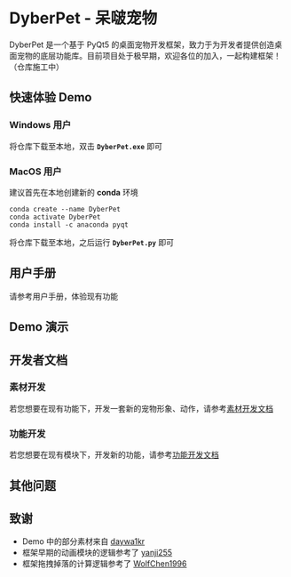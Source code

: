 
# DyberPet - 呆啵宠物
DyberPet 是一个基于 PyQt5 的桌面宠物开发框架，致力于为开发者提供创造桌面宠物的底层功能库。目前项目处于极早期，欢迎各位的加入，一起构建框架！
（仓库施工中）



## 快速体验 Demo
### Windows 用户
  将仓库下载至本地，双击 **``DyberPet.exe``** 即可

### MacOS 用户
  建议首先在本地创建新的 **conda** 环境  
  ```
  conda create --name DyberPet
  conda activate DyberPet
  conda install -c anaconda pyqt
  ```
  将仓库下载至本地，之后运行 **``DyberPet.py``** 即可




## 用户手册
请参考用户手册，体验现有功能



## Demo 演示


## 开发者文档
### 素材开发
若您想要在现有功能下，开发一套新的宠物形象、动作，请参考[素材开发文档](README.md)

### 功能开发
若您想要在现有模块下，开发新的功能，请参考[功能开发文档](README.md)




## 其他问题




## 致谢
- Demo 中的部分素材来自 [daywa1kr](https://github.com/daywa1kr/Desktop-Cat)
- 框架早期的动画模块的逻辑参考了 [yanji255](https://toscode.gitee.com/yanji255/desktop_pet/)  
- 框架拖拽掉落的计算逻辑参考了 [WolfChen1996](https://github.com/WolfChen1996/DesktopPet)

